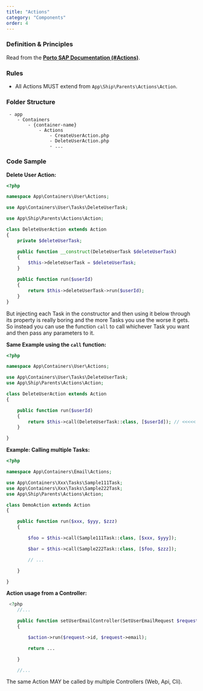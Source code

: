 ```yaml
---
title: "Actions"
category: "Components"
order: 4
---
```


### Definition & Principles

Read from the [**Porto SAP Documentation (#Actions)**](https://github.com/Mahmoudz/Porto#Actions).

### Rules

- All Actions MUST extend from `App\Ship\Parents\Actions\Action`.

### Folder Structure

```
 - app
    - Containers
        - {container-name}
            - Actions
                - CreateUserAction.php
                - DeleteUserAction.php
                - ...
```

### Code Sample

**Delete User Action:** 

```php
<?php

namespace App\Containers\User\Actions;

use App\Containers\User\Tasks\DeleteUserTask;

use App\Ship\Parents\Actions\Action;

class DeleteUserAction extends Action
{
    private $deleteUserTask;

    public function __construct(DeleteUserTask $deleteUserTask)
    {
        $this->deleteUserTask = $deleteUserTask;
    }

    public function run($userId)
    {
        return $this->deleteUserTask->run($userId);
    }
}
```

But injecting each Task in the constructor and then using it below through its property is really boring and the more Tasks you use the worse it gets. So instead you can use the function `call` to call whichever Task you want and then pass any parameters to it. 

**Same Example using the `call` function:** 

	 
```php
<?php

namespace App\Containers\User\Actions;

use App\Containers\User\Tasks\DeleteUserTask;
use App\Ship\Parents\Actions\Action;

class DeleteUserAction extends Action
{

    public function run($userId)
    {
        return $this->call(DeleteUserTask::class, [$userId]); // <<<<<
    }

}
```
	

**Example: Calling multiple Tasks:** 

```php
<?php

namespace App\Containers\Email\Actions;

use App\Containers\Xxx\Tasks\Sample111Task;
use App\Containers\Xxx\Tasks\Sample222Task;
use App\Ship\Parents\Actions\Action;

class DemoAction extends Action
{

    public function run($xxx, $yyy, $zzz)
    {

        $foo = $this->call(Sample111Task::class, [$xxx, $yyy]);

        $bar = $this->call(Sample222Task::class, [$foo, $zzz]);

        // ...

    }

}

```
	 

**Action usage from a Controller:** 

```php
 <?php
    //...

    public function setUserEmailController(SetUserEmailRequest $request, SetUserEmailWithConfirmationAction $action)
    {

        $action->run($request->id, $request->email);

        return ...

    }

    //...
```

The same Action MAY be called by multiple Controllers (Web, Api, Cli).

